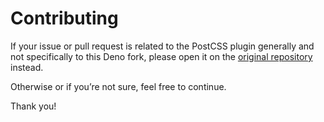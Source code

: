 # Contributing

If your issue or pull request is related to the PostCSS plugin generally
and not specifically to this Deno fork,
please open it on the
[original repository](https://github.com/TrySound/postcss-value-parser)
instead.

Otherwise or if you’re not sure, feel free to continue.

Thank you!
